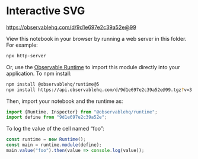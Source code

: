 # Interactive SVG

https://observablehq.com/d/9d1e697e2c39a52e@99

View this notebook in your browser by running a web server in this folder. For
example:

~~~sh
npx http-server
~~~

Or, use the [Observable Runtime](https://github.com/observablehq/runtime) to
import this module directly into your application. To npm install:

~~~sh
npm install @observablehq/runtime@5
npm install https://api.observablehq.com/d/9d1e697e2c39a52e@99.tgz?v=3
~~~

Then, import your notebook and the runtime as:

~~~js
import {Runtime, Inspector} from "@observablehq/runtime";
import define from "9d1e697e2c39a52e";
~~~

To log the value of the cell named “foo”:

~~~js
const runtime = new Runtime();
const main = runtime.module(define);
main.value("foo").then(value => console.log(value));
~~~
